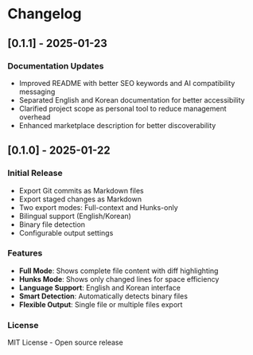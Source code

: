 # Changelog

## [0.1.1] - 2025-01-23

### Documentation Updates
- Improved README with better SEO keywords and AI compatibility messaging
- Separated English and Korean documentation for better accessibility
- Clarified project scope as personal tool to reduce management overhead
- Enhanced marketplace description for better discoverability

## [0.1.0] - 2025-01-22

### Initial Release
- Export Git commits as Markdown files
- Export staged changes as Markdown
- Two export modes: Full-context and Hunks-only
- Bilingual support (English/Korean)
- Binary file detection
- Configurable output settings

### Features
- **Full Mode**: Shows complete file content with diff highlighting
- **Hunks Mode**: Shows only changed lines for space efficiency
- **Language Support**: English and Korean interface
- **Smart Detection**: Automatically detects binary files
- **Flexible Output**: Single file or multiple files export

### License
MIT License - Open source release